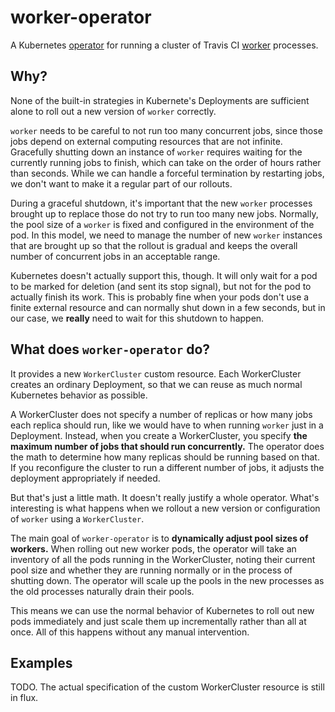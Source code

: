 # worker-operator

A Kubernetes [operator][] for running a cluster of Travis CI [worker][] processes.

[operator]: https://coreos.com/operators/
[worker]: https://github.com/travis-ci/worker

## Why?

None of the built-in strategies in Kubernete's Deployments are sufficient alone to roll out a new version of `worker` correctly.

`worker` needs to be careful to not run too many concurrent jobs, since those jobs depend on external computing resources that are not infinite. Gracefully shutting down an instance of `worker` requires waiting for the currently running jobs to finish, which can take on the order of hours rather than seconds. While we can handle a forceful termination by restarting jobs, we don't want to make it a regular part of our rollouts.

During a graceful shutdown, it's important that the new `worker` processes brought up to replace those do not try to run too many new jobs. Normally, the pool size of a `worker` is fixed and configured in the environment of the pod. In this model, we need to manage the number of new `worker` instances that are brought up so that the rollout is gradual and keeps the overall number of concurrent jobs in an acceptable range.

Kubernetes doesn't actually support this, though. It will only wait for a pod to be marked for deletion (and sent its stop signal), but not for the pod to actually finish its work. This is probably fine when your pods don't use a finite external resource and can normally shut down in a few seconds, but in our case, we **really** need to wait for this shutdown to happen.

## What does `worker-operator` do?

It provides a new `WorkerCluster` custom resource. Each WorkerCluster creates an ordinary Deployment, so that we can reuse as much normal Kubernetes behavior as possible.

A WorkerCluster does not specify a number of replicas or how many jobs each replica should run, like we would have to when running `worker` just in a Deployment. Instead, when you create a WorkerCluster, you specify **the maximum number of jobs that should run concurrently.** The operator does the math to determine how many replicas should be running based on that. If you reconfigure the cluster to run a different number of jobs, it adjusts the deployment appropriately if needed.

But that's just a little math. It doesn't really justify a whole operator. What's interesting is what happens when we rollout a new version or configuration of `worker` using a `WorkerCluster`.

The main goal of `worker-operator` is to **dynamically adjust pool sizes of workers.** When rolling out new worker pods, the operator will take an inventory of all the pods running in the WorkerCluster, noting their current pool size and whether they are running normally or in the process of shutting down. The operator will scale up the pools in the new processes as the old processes naturally drain their pools. 

This means we can use the normal behavior of Kubernetes to roll out new pods immediately and just scale them up incrementally rather than all at once. All of this happens without any manual intervention.

## Examples

TODO. The actual specification of the custom WorkerCluster resource is still in flux.
